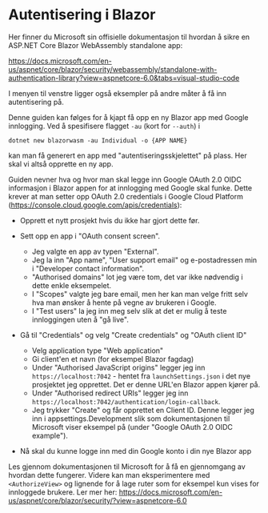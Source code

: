 # Autentisering i Blazor

Her finner du Microsoft sin offisielle dokumentasjon til hvordan å sikre en ASP.NET Core Blazor WebAssembly standalone app:

<https://docs.microsoft.com/en-us/aspnet/core/blazor/security/webassembly/standalone-with-authentication-library?view=aspnetcore-6.0&tabs=visual-studio-code>

I menyen til venstre ligger også eksempler på andre måter å få inn autentisering på.

Denne guiden kan følges for å kjapt få opp en ny Blazor app med Google innlogging. Ved å spesifisere flagget `-au` (kort for `--auth`) i

`dotnet new blazorwasm -au Individual -o {APP NAME}`

kan man få generert en app med "autentiseringsskjelettet" på plass. Her skal vi altså opprette en ny app.

Guiden nevner hva og hvor man skal legge inn Google OAuth 2.0 OIDC informasjon i Blazor appen for at innlogging med Google skal funke. Dette krever at man setter opp OAuth 2.0 credentials i Google Cloud Platform (<https://console.cloud.google.com/apis/credentials>):

- Opprett et nytt prosjekt hvis du ikke har gjort dette før.
- Sett opp en app i "OAuth consent screen".

  - Jeg valgte en app av typen "External".
  - Jeg la inn "App name", "User support email" og e-postadressen min i "Developer contact information".
  - "Authorised domains" lot jeg være tom, det var ikke nødvendig i dette enkle eksempelet.
  - I "Scopes" valgte jeg bare email, men her kan man velge fritt selv hva man ønsker å hente på vegne av brukeren i Google.
  - I "Test users" la jeg inn meg selv slik at det er mulig å teste innloggingen uten å "gå live".

- Gå til "Credentials" og velg "Create credentials" og "OAuth client ID"

  - Velg application type "Web application"
  - Gi client'en et navn (for eksempel Blazor fagdag)
  - Under "Authorised JavaScript origins" legger jeg inn `https://localhost:7042` - hentet fra `launchSettings.json` i det nye prosjektet jeg opprettet. Det er denne URL'en Blazor appen kjører på.
  - Under "Authorised redirect URIs" legger jeg inn `https://localhost:7042/authentication/login-callback`.
  - Jeg trykker "Create" og får opprettet en Client ID. Denne legger jeg inn i appsettings.Development slik som dokumentasjonen til Microsoft viser eksempel på (under "Google OAuth 2.0 OIDC example").

- Nå skal du kunne logge inn med din Google konto i din nye Blazor app

Les gjennom dokumentasjonen til Microsoft for å få en gjennomgang av hvordan dette fungerer. Videre kan man eksperimentere med `<AuthorizeView>` og lignende for å lage ruter som for eksempel kun vises for innloggede brukere. Ler mer her: <https://docs.microsoft.com/en-us/aspnet/core/blazor/security/?view=aspnetcore-6.0>
